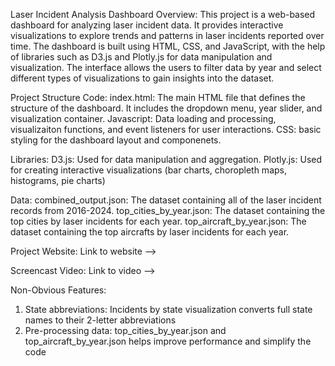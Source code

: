 Laser Incident Analysis Dashboard
Overview:
This project is a web-based dashboard for analyzing laser incident data. It provides interactive visualizations to explore trends and patterns in laser incidents reported over time. The dashboard is built using HTML, CSS, and JavaScript, with the help of libraries such as D3.js and Plotly.js for data manipulation and visualization. The interface allows the users to filter data by year and select different types of visualizations to gain insights into the dataset.


Project Structure
Code:
index.html: The main HTML file that defines the structure of the dashboard. It includes the dropdown menu, year slider, and visualization container.
Javascript: Data loading and processing, visualizaiton functions, and event listeners for user interactions.
CSS: basic styling for the dashboard layout and componenets.


Libraries:
D3.js: Used for data manipulation and aggregation.
Plotly.js: Used for creating interactive visualizations (bar charts, choropleth maps, histograms, pie charts)


Data:
combined_output.json: The dataset containing all of the laser incident records from 2016-2024.
top_cities_by_year.json: The dataset containing the top cities by laser incidents for each year.
top_aircraft_by_year.json: The dataset containing the top aircrafts by laser incidents for each year.


Project Website:
Link to website -->


Screencast Video:
Link to video -->


Non-Obvious Features:
1. State abbreviations:
    Incidents by state visualization converts full state names to their 2-letter abbreviations
2. Pre-processing data:
    top_cities_by_year.json and top_aircraft_by_year.json helps improve performance and simplify the code